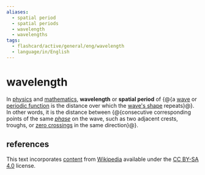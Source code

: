 ```yaml
---
aliases:
  - spatial period
  - spatial periods
  - wavelength
  - wavelengths
tags:
  - flashcard/active/general/eng/wavelength
  - language/in/English
---
```


# wavelength

In [physics](physics.md) and [mathematics](mathematics.md), __wavelength__ or __spatial period__ of {@{a [wave](wave.md) or [periodic function](periodic%20function.md) is the distance over which the [wave's shape](waveform.md) repeats}@}. In other words, it is the distance between {@{consecutive corresponding points of the same [_phase_](phase%20(waves).md) on the wave, such as two adjacent crests, troughs, or [zero crossings](zero%20crossing.md) in the same direction}@}. <!--SR:!2025-01-06,109,290!2025-01-30,130,290-->

## references

This text incorporates [content](https://en.wikipedia.org/wiki/wavelength) from [Wikipedia](Wikipedia.md) available under the [CC BY-SA 4.0](https://creativecommons.org/licenses/by-sa/4.0/) license.
